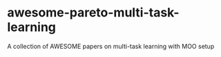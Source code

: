 # awesome-pareto-multi-task-learning
A collection of AWESOME papers on multi-task learning with MOO setup
